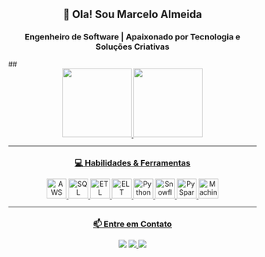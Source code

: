 <div align="center">
  <h2>👋 Ola! Sou Marcelo Almeida</h2>
</div>

<div align="center">
  <h3>Engenheiro de Software | Apaixonado por Tecnologia e Soluções Criativas</h3>
</div>
##             
<div align="center">
  <a href="https://github.com/Marceloilh">
  <img height="140em" src="https://github-readme-stats.vercel.app/api?username=Marceloilh&show_icons=true&theme=dark&include_all_commits=true&count_private=true"/>
  <img height="140em" src="https://github-readme-stats.vercel.app/api/top-langs/?username=Marceloilh&layout=compact&langs_count=7&theme=dark"/>
</div>

------------
<div align="center">
<h3> 💻 Habilidades & Ferramentas</h3>
</div>

        
<p align="center">
  <img alt="AWS EC2" height="40" src="https://img.shields.io/badge/AWS%20EC2-FF9900?style=for-the-badge&logo=amazonaws&logoColor=white" />
  <img alt="SQL Server" height="40" src="https://img.shields.io/badge/SQL%20Server-CC2927?style=for-the-badge&logo=microsoftsqlserver&logoColor=white" />
  <img alt="ETL" height="40" src="https://img.shields.io/badge/ETL-764ABC?style=for-the-badge&logoColor=white" />
  <img alt="ELT" height="40" src="https://img.shields.io/badge/ELT-007396?style=for-the-badge&logoColor=white" />
  <img alt="Python" height="40" src="https://img.shields.io/badge/Python-3776AB?style=for-the-badge&logo=python&logoColor=white" />
  <img alt="Snowflake" height="40" src="https://img.shields.io/badge/Snowflake-29B5E8?style=for-the-badge&logo=snowflake&logoColor=white" />
  <img alt="PySpark" height="40" src="https://img.shields.io/badge/PySpark-E25A1C?style=for-the-badge&logo=apachespark&logoColor=white" />
  <img alt="Machine Learning" height="40" src="https://img.shields.io/badge/Machine%20Learning-904197?style=for-the-badge&logoColor=white" />
</p>


---------------
<div align="center">
<h3> 📫 Entre em Contato</h3>
</div>
<p align="center">
<a href = "mailto:marceloalmeidacrm@gmail.com"><img src="https://img.shields.io/badge/-Gmail-D14836?style=for-the-badge&logo=gmail&logoColor=white" target="_blank"></a>
<a href="https://www.linkedin.com/in/marcello-almeida-71797b1a2" target="_blank"><img src="https://img.shields.io/badge/-LinkedIn-%230077B5?style=for-the-badge&logo=linkedin&logoColor=white" target="_blank"</a> 
<a href="https://wa.me/5541992639176" target="_blank"><img src="https://img.shields.io/badge/WhatsApp-25D366?style=for-the-badge&logo=whatsapp&logoColor=white" target="_blank"></a> 
</p>
